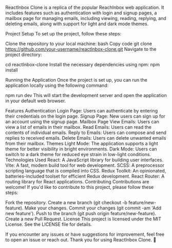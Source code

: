  
 
ReactInbox Clone is a replica of the popular ReachInbox web application. It includes features such as authentication with login and signup pages, a mailbox page for managing emails, including viewing, reading, replying, and deleting emails, along with support for light and dark mode themes.

Project Setup
To set up the project, follow these steps:

Clone the repository to your local machine:
bash
Copy code
git clone https://github.com/your-username/reactInbox-clone.git
Navigate to the project directory:

cd reactInbox-clone
Install the necessary dependencies using npm:
npm install

Running the Application
Once the project is set up, you can run the application locally using the following command:

npm run dev
This will start the development server and open the application in your default web browser.

Features
Authentication
Login Page: Users can authenticate by entering their credentials on the login page.
Signup Page: New users can sign up for an account using the signup page.
Mailbox Page
View Emails: Users can view a list of emails in their mailbox.
Read Emails: Users can read the contents of individual emails.
Reply to Emails: Users can compose and send replies to received emails.
Delete Emails: Users can delete unwanted emails from their mailbox.
Themes
Light Mode: The application supports a light theme for better visibility in bright environments.
Dark Mode: Users can switch to a dark theme for reduced eye strain in low-light conditions.
Technologies Used
React: A JavaScript library for building user interfaces.
Vite: A fast, modern build tool for web development.
SCSS: A preprocessor scripting language that is compiled into CSS.
Redux Toolkit: An opinionated, batteries-included toolset for efficient Redux development.
React Router: A routing library for React applications.
Contributing
Contributions are welcome! If you'd like to contribute to this project, please follow these steps:

Fork the repository.
Create a new branch (git checkout -b feature/new-feature).
Make your changes.
Commit your changes (git commit -am 'Add new feature').
Push to the branch (git push origin feature/new-feature).
Create a new Pull Request.
License
This project is licensed under the MIT License. See the LICENSE file for details.

If you encounter any issues or have suggestions for improvement, feel free to open an issue or reach out. Thank you for using ReactInbox Clone. 🚀
